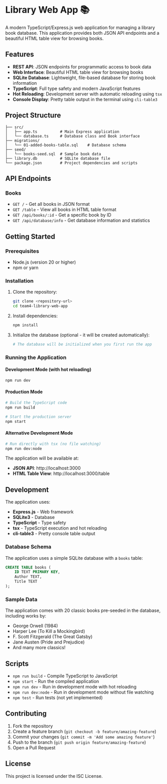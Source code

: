 # Library Web App 📚

A modern TypeScript/Express.js web application for managing a library book database. This application provides both JSON API endpoints and a beautiful HTML table view for browsing books.

## Features

- **REST API**: JSON endpoints for programmatic access to book data
- **Web Interface**: Beautiful HTML table view for browsing books
- **SQLite Database**: Lightweight, file-based database for storing book information
- **TypeScript**: Full type safety and modern JavaScript features
- **Hot Reloading**: Development server with automatic reloading using `tsx`
- **Console Display**: Pretty table output in the terminal using `cli-table3`

## Project Structure

```
├── src/
│   ├── app.ts          # Main Express application
│   └── database.ts     # Database class and Book interface
├── migrations/
│   └── 01-added-books-table.sql    # Database schema
├── seed/
│   └── books-seed.sql  # Sample book data
├── library.db          # SQLite database file
└── package.json        # Project dependencies and scripts
```

## API Endpoints

### Books
- `GET /` - Get all books in JSON format
- `GET /table` - View all books in HTML table format
- `GET /api/books/:id` - Get a specific book by ID
- `GET /api/database/info` - Get database information and statistics

## Getting Started

### Prerequisites
- Node.js (version 20 or higher)
- npm or yarn

### Installation

1. Clone the repository:
   ```bash
   git clone <repository-url>
   cd team4-library-web-app
   ```

2. Install dependencies:
   ```bash
   npm install
   ```

3. Initialize the database (optional - it will be created automatically):
   ```bash
   # The database will be initialized when you first run the app
   ```

### Running the Application

#### Development Mode (with hot reloading)
```bash
npm run dev
```

#### Production Mode
```bash
# Build the TypeScript code
npm run build

# Start the production server
npm start
```

#### Alternative Development Mode
```bash
# Run directly with tsx (no file watching)
npm run dev:node
```

The application will be available at:
- **JSON API**: http://localhost:3000
- **HTML Table View**: http://localhost:3000/table

## Development

The application uses:
- **Express.js** - Web framework
- **SQLite3** - Database
- **TypeScript** - Type safety
- **tsx** - TypeScript execution and hot reloading
- **cli-table3** - Pretty console table output

### Database Schema

The application uses a simple SQLite database with a `books` table:

```sql
CREATE TABLE books (
    ID TEXT PRIMARY KEY,
    Author TEXT,
    Title TEXT
);
```

### Sample Data

The application comes with 20 classic books pre-seeded in the database, including works by:
- George Orwell (1984)
- Harper Lee (To Kill a Mockingbird)
- F. Scott Fitzgerald (The Great Gatsby)
- Jane Austen (Pride and Prejudice)
- And many more classics!

## Scripts

- `npm run build` - Compile TypeScript to JavaScript
- `npm start` - Run the compiled application
- `npm run dev` - Run in development mode with hot reloading
- `npm run dev:node` - Run in development mode without file watching
- `npm test` - Run tests (not yet implemented)

## Contributing

1. Fork the repository
2. Create a feature branch (`git checkout -b feature/amazing-feature`)
3. Commit your changes (`git commit -m 'Add some amazing feature'`)
4. Push to the branch (`git push origin feature/amazing-feature`)
5. Open a Pull Request

## License

This project is licensed under the ISC License.